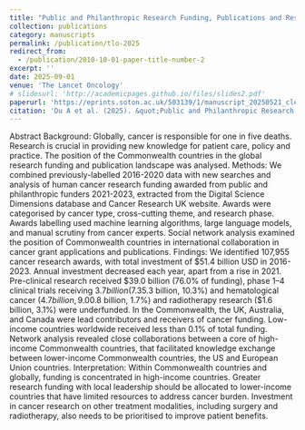 ```yaml
---
title: "Public and Philanthropic Research Funding, Publications and Research Networks for Cancer in the Commonwealth and Globally in 2016-2023: Comparative Analysis"
collection: publications
category: manuscripts
permalink: /publication/tlo-2025
redirect_from:
  - /publication/2010-10-01-paper-title-number-2
excerpt: ''
date: 2025-09-01
venue: 'The Lancet Oncology'
# slidesurl: 'http://academicpages.github.io/files/slides2.pdf'
paperurl: 'https://eprints.soton.ac.uk/503139/1/manuscript_20250521_clean.pdf'
citation: 'Du A et al. (2025). &quot;Public and Philanthropic Research Funding, Publications and Research Networks for Cancer in the Commonwealth and Globally in 2016-2023: Comparative Analysis.&quot; <i>The Lancet Oncology</i>. 26(9), e466–e476.'
---
```


Abstract
Background: Globally, cancer is responsible for one in five deaths. Research is crucial in providing new knowledge for patient care, policy and practice. The position of the Commonwealth countries in the global research funding and publication landscape was analysed.
Methods: We combined previously-labelled 2016-2020 data with new searches and analysis of human cancer research funding awarded from public and philanthropic funders 2021-2023, extracted from the Digital Science Dimensions database and Cancer Research UK website. Awards were categorised by cancer type, cross-cutting theme, and research phase. Awards labelling used machine learning algorithms, large language models, and manual scrutiny from cancer experts. Social network analysis examined the position of Commonwealth countries in international collaboration in cancer grant applications and publications.
Findings: We identified 107,955 cancer research awards, with total investment of $51.4 billion USD in 2016-2023. Annual investment decreased each year, apart from a rise in 2021. Pre-clinical research received $39.0 billion (76.0% of funding), phase 1–4 clinical trials receiving $3.7 billion (7.3%). Breast ($5.3 billion, 10.3%) and hematological cancer ($4.7 billion, 9.0%) were well-funded. Surgery research ($0.8 billion, 1.7%) and radiotherapy research ($1.6 billion, 3.1%) were underfunded. In the Commonwealth, the UK, Australia, and Canada were lead contributors and receivers of cancer funding. Low-income countries worldwide received less than 0.1% of total funding. Network analysis revealed close collaborations between a core of high-income Commonwealth countries, that facilitated knowledge exchange between lower-income Commonwealth countries, the US and European Union countries.
Interpretation: Within Commonwealth countries and globally, funding is concentrated in high-income countries. Greater research funding with local leadership should be allocated to lower-income countries that have limited resources to address cancer burden. Investment in cancer research on other treatment modalities, including surgery and radiotherapy, also needs to be prioritised to improve patient benefits.
